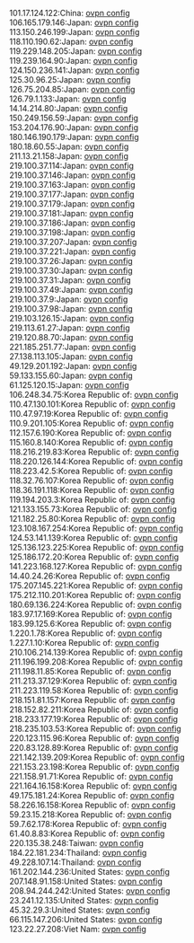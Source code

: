 101.17.124.122:China: [ovpn config](vpn/101_17_124_122.ovpn)  
106.165.179.146:Japan: [ovpn config](vpn/106_165_179_146.ovpn)  
113.150.246.199:Japan: [ovpn config](vpn/113_150_246_199.ovpn)  
118.110.190.62:Japan: [ovpn config](vpn/118_110_190_62.ovpn)  
119.229.148.205:Japan: [ovpn config](vpn/119_229_148_205.ovpn)  
119.239.164.90:Japan: [ovpn config](vpn/119_239_164_90.ovpn)  
124.150.236.141:Japan: [ovpn config](vpn/124_150_236_141.ovpn)  
125.30.96.25:Japan: [ovpn config](vpn/125_30_96_25.ovpn)  
126.75.204.85:Japan: [ovpn config](vpn/126_75_204_85.ovpn)  
126.79.1.133:Japan: [ovpn config](vpn/126_79_1_133.ovpn)  
14.14.214.80:Japan: [ovpn config](vpn/14_14_214_80.ovpn)  
150.249.156.59:Japan: [ovpn config](vpn/150_249_156_59.ovpn)  
153.204.176.90:Japan: [ovpn config](vpn/153_204_176_90.ovpn)  
180.146.190.179:Japan: [ovpn config](vpn/180_146_190_179.ovpn)  
180.18.60.55:Japan: [ovpn config](vpn/180_18_60_55.ovpn)  
211.13.21.158:Japan: [ovpn config](vpn/211_13_21_158.ovpn)  
219.100.37.114:Japan: [ovpn config](vpn/219_100_37_114.ovpn)  
219.100.37.146:Japan: [ovpn config](vpn/219_100_37_146.ovpn)  
219.100.37.163:Japan: [ovpn config](vpn/219_100_37_163.ovpn)  
219.100.37.177:Japan: [ovpn config](vpn/219_100_37_177.ovpn)  
219.100.37.179:Japan: [ovpn config](vpn/219_100_37_179.ovpn)  
219.100.37.181:Japan: [ovpn config](vpn/219_100_37_181.ovpn)  
219.100.37.186:Japan: [ovpn config](vpn/219_100_37_186.ovpn)  
219.100.37.198:Japan: [ovpn config](vpn/219_100_37_198.ovpn)  
219.100.37.207:Japan: [ovpn config](vpn/219_100_37_207.ovpn)  
219.100.37.221:Japan: [ovpn config](vpn/219_100_37_221.ovpn)  
219.100.37.26:Japan: [ovpn config](vpn/219_100_37_26.ovpn)  
219.100.37.30:Japan: [ovpn config](vpn/219_100_37_30.ovpn)  
219.100.37.31:Japan: [ovpn config](vpn/219_100_37_31.ovpn)  
219.100.37.49:Japan: [ovpn config](vpn/219_100_37_49.ovpn)  
219.100.37.9:Japan: [ovpn config](vpn/219_100_37_9.ovpn)  
219.100.37.98:Japan: [ovpn config](vpn/219_100_37_98.ovpn)  
219.103.126.15:Japan: [ovpn config](vpn/219_103_126_15.ovpn)  
219.113.61.27:Japan: [ovpn config](vpn/219_113_61_27.ovpn)  
219.120.88.70:Japan: [ovpn config](vpn/219_120_88_70.ovpn)  
221.185.251.77:Japan: [ovpn config](vpn/221_185_251_77.ovpn)  
27.138.113.105:Japan: [ovpn config](vpn/27_138_113_105.ovpn)  
49.129.201.192:Japan: [ovpn config](vpn/49_129_201_192.ovpn)  
59.133.155.60:Japan: [ovpn config](vpn/59_133_155_60.ovpn)  
61.125.120.15:Japan: [ovpn config](vpn/61_125_120_15.ovpn)  
106.248.34.75:Korea Republic of: [ovpn config](vpn/106_248_34_75.ovpn)  
110.47.130.101:Korea Republic of: [ovpn config](vpn/110_47_130_101.ovpn)  
110.47.97.19:Korea Republic of: [ovpn config](vpn/110_47_97_19.ovpn)  
110.9.201.105:Korea Republic of: [ovpn config](vpn/110_9_201_105.ovpn)  
112.157.6.190:Korea Republic of: [ovpn config](vpn/112_157_6_190.ovpn)  
115.160.8.140:Korea Republic of: [ovpn config](vpn/115_160_8_140.ovpn)  
118.216.219.83:Korea Republic of: [ovpn config](vpn/118_216_219_83.ovpn)  
118.220.126.144:Korea Republic of: [ovpn config](vpn/118_220_126_144.ovpn)  
118.223.42.5:Korea Republic of: [ovpn config](vpn/118_223_42_5.ovpn)  
118.32.76.107:Korea Republic of: [ovpn config](vpn/118_32_76_107.ovpn)  
118.36.191.118:Korea Republic of: [ovpn config](vpn/118_36_191_118.ovpn)  
119.194.203.3:Korea Republic of: [ovpn config](vpn/119_194_203_3.ovpn)  
121.133.155.73:Korea Republic of: [ovpn config](vpn/121_133_155_73.ovpn)  
121.182.25.80:Korea Republic of: [ovpn config](vpn/121_182_25_80.ovpn)  
123.108.167.254:Korea Republic of: [ovpn config](vpn/123_108_167_254.ovpn)  
124.53.141.139:Korea Republic of: [ovpn config](vpn/124_53_141_139.ovpn)  
125.136.123.225:Korea Republic of: [ovpn config](vpn/125_136_123_225.ovpn)  
125.186.172.20:Korea Republic of: [ovpn config](vpn/125_186_172_20.ovpn)  
141.223.168.127:Korea Republic of: [ovpn config](vpn/141_223_168_127.ovpn)  
14.40.24.26:Korea Republic of: [ovpn config](vpn/14_40_24_26.ovpn)  
175.207.145.221:Korea Republic of: [ovpn config](vpn/175_207_145_221.ovpn)  
175.212.110.201:Korea Republic of: [ovpn config](vpn/175_212_110_201.ovpn)  
180.69.136.224:Korea Republic of: [ovpn config](vpn/180_69_136_224.ovpn)  
183.97.17.169:Korea Republic of: [ovpn config](vpn/183_97_17_169.ovpn)  
183.99.125.6:Korea Republic of: [ovpn config](vpn/183_99_125_6.ovpn)  
1.220.1.78:Korea Republic of: [ovpn config](vpn/1_220_1_78.ovpn)  
1.227.1.10:Korea Republic of: [ovpn config](vpn/1_227_1_10.ovpn)  
210.106.214.139:Korea Republic of: [ovpn config](vpn/210_106_214_139.ovpn)  
211.196.199.208:Korea Republic of: [ovpn config](vpn/211_196_199_208.ovpn)  
211.198.11.85:Korea Republic of: [ovpn config](vpn/211_198_11_85.ovpn)  
211.213.37.129:Korea Republic of: [ovpn config](vpn/211_213_37_129.ovpn)  
211.223.119.58:Korea Republic of: [ovpn config](vpn/211_223_119_58.ovpn)  
218.151.81.157:Korea Republic of: [ovpn config](vpn/218_151_81_157.ovpn)  
218.152.82.211:Korea Republic of: [ovpn config](vpn/218_152_82_211.ovpn)  
218.233.177.19:Korea Republic of: [ovpn config](vpn/218_233_177_19.ovpn)  
218.235.103.53:Korea Republic of: [ovpn config](vpn/218_235_103_53.ovpn)  
220.123.115.96:Korea Republic of: [ovpn config](vpn/220_123_115_96.ovpn)  
220.83.128.89:Korea Republic of: [ovpn config](vpn/220_83_128_89.ovpn)  
221.142.139.209:Korea Republic of: [ovpn config](vpn/221_142_139_209.ovpn)  
221.153.23.198:Korea Republic of: [ovpn config](vpn/221_153_23_198.ovpn)  
221.158.91.71:Korea Republic of: [ovpn config](vpn/221_158_91_71.ovpn)  
221.164.16.158:Korea Republic of: [ovpn config](vpn/221_164_16_158.ovpn)  
49.175.181.24:Korea Republic of: [ovpn config](vpn/49_175_181_24.ovpn)  
58.226.16.158:Korea Republic of: [ovpn config](vpn/58_226_16_158.ovpn)  
59.23.15.218:Korea Republic of: [ovpn config](vpn/59_23_15_218.ovpn)  
59.7.62.178:Korea Republic of: [ovpn config](vpn/59_7_62_178.ovpn)  
61.40.8.83:Korea Republic of: [ovpn config](vpn/61_40_8_83.ovpn)  
220.135.38.248:Taiwan: [ovpn config](vpn/220_135_38_248.ovpn)  
184.22.181.234:Thailand: [ovpn config](vpn/184_22_181_234.ovpn)  
49.228.107.14:Thailand: [ovpn config](vpn/49_228_107_14.ovpn)  
161.202.144.236:United States: [ovpn config](vpn/161_202_144_236.ovpn)  
207.148.91.158:United States: [ovpn config](vpn/207_148_91_158.ovpn)  
208.94.244.242:United States: [ovpn config](vpn/208_94_244_242.ovpn)  
23.241.12.135:United States: [ovpn config](vpn/23_241_12_135.ovpn)  
45.32.29.3:United States: [ovpn config](vpn/45_32_29_3.ovpn)  
66.115.147.206:United States: [ovpn config](vpn/66_115_147_206.ovpn)  
123.22.27.208:Viet Nam: [ovpn config](vpn/123_22_27_208.ovpn)  
